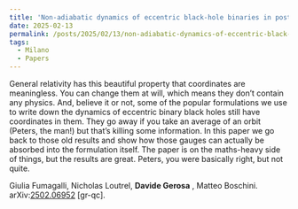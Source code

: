 ```yaml
---
title: 'Non-adiabatic dynamics of eccentric black-hole binaries in post-Newtonian theory'
date: 2025-02-13
permalink: /posts/2025/02/13/non-adiabatic-dynamics-of-eccentric-black-hole-binaries-in-post-newtonian-theory
tags:
  - Milano
  - Papers
---
```


General relativity has this beautiful property that coordinates are meaningless. You can change them at will, which means they don’t contain any physics. And, believe it or not, some of the popular formulations we use to write down the dynamics of eccentric binary black holes still have coordinates in them. They go away if you take an average of an orbit (Peters, the man!) but that’s killing some information. In this paper we go back to those old results and show how those gauges can actually be absorbed into the formulation itself. The paper is on the maths-heavy side of things, but the results are great. Peters, you were basically right, but not quite.

Giulia Fumagalli, Nicholas Loutrel, **Davide Gerosa** , Matteo Boschini.  
arXiv:[](<https://arxiv.org/abs/2204.00026>)[](<https://arxiv.org/abs/2204.03423>)[2502.06952](<https://arxiv.org/abs/2502.06952>) [gr-qc].


